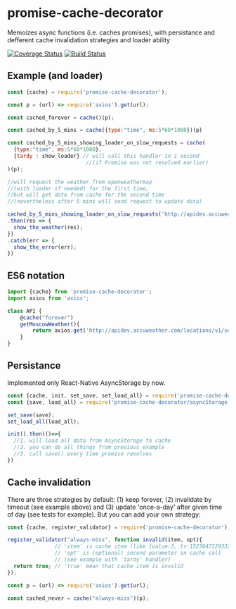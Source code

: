 # promise-cache-decorator

Memoizes async functions (i.e. caches promises), with persistance and defferent cache invalidation strategies and loader ability

[![Coverage Status](https://coveralls.io/repos/github/artemdudkin/promise-cache-decorator/badge.svg?branch=master)](https://coveralls.io/github/artemdudkin/promise-cache-decorator?branch=master) [![Build Status](https://api.travis-ci.org/artemdudkin/promise-cache-decorator.svg?branch=master)](https://api.travis-ci.org/artemdudkin/promise-cache-decorator.svg?branch=master)

## Example (and loader)

```js
const {cache} = require('promise-cache-decorator');

const p = (url) => require('axios').get(url);

const cached_forever = cache()(p);

const cached_by_5_mins = cache({type:"time", ms:5*60*1000})(p)

const cached_by_5_mins_showing_loader_on_slow_requests = cache(
  {type:"time", ms:5*60*1000}, 
  {tardy : show_loader} // will call this handler in 1 second 
                         //(if Promise was not resolved earlier)
)(p);

//will request the weather from openweathermap 
//(with loader if needed) for the first time,
//but will get data from cache for the second time 
//(nevertheless after 5 mins will send request to update data)

cached_by_5_mins_showing_loader_on_slow_requests('http://apidev.accuweather.com/locations/v1/search?q=Moscow,%20RU&apikey=hoArfRosT1215')
.then(res => {
  show_the_weather(res);
})
.catch(err => {
  show_the_error(err);
})
```

## ES6 notation
```js
import {cache} from 'promise-cache-decorator';
import axios from 'axios';

class API {
    @cache("forever")
    getMoscowWeather(){
        return axios.get('http://apidev.accuweather.com/locations/v1/search?q=Moscow,%20RU&apikey=hoArfRosT1215');
    }
}
```


## Persistance

Implemented only React-Native AsyncStorage by now.

```js
const {cache, init, set_save, set_load_all} = require('promise-cache-decorator');
const {save, load_all} = require('promise-cache-decorator/asyncStorage');

set_save(save);
set_load_all(load_all);

init().then(()=>{
  //1. will load all data from AsyncStorage to cache
  //2. you can do all things from previous example
  //3. call save() every time promise resolves
})

```

## Cache invalidation

There are three strategies by default: (1) keep forever, (2) invalidate by timeout (see example above) and (3) update 'once-a-day' after given time of day (see tests for example).
But you can add your own strategy:

```js
const {cache, register_validator} = require('promise-cache-decorator');

register_validator("always-miss", function invalid(item, opt){
               // 'item' is cache item (like {value:3, ts:1523047229332})
               // 'opt' is (optional) second parameter in cache call 
               // (see example with 'tardy' handler)
  return true; // 'true' mean that cache item is invalid
});

const p = (url) => require('axios').get(url);

const cached_never = cache("always-miss")(p);

```
